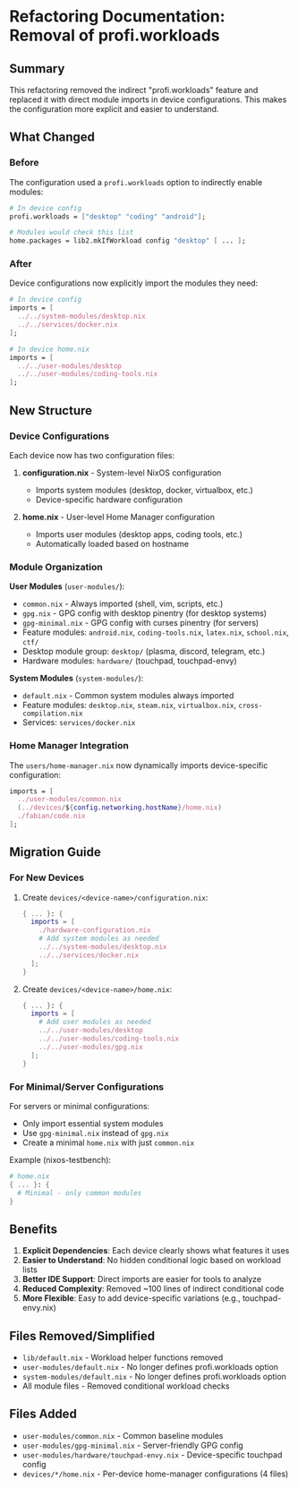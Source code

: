 # Refactoring Documentation: Removal of profi.workloads

## Summary

This refactoring removed the indirect "profi.workloads" feature and replaced it with direct module imports in device configurations. This makes the configuration more explicit and easier to understand.

## What Changed

### Before

The configuration used a `profi.workloads` option to indirectly enable modules:

```nix
# In device config
profi.workloads = ["desktop" "coding" "android"];

# Modules would check this list
home.packages = lib2.mkIfWorkload config "desktop" [ ... ];
```

### After

Device configurations now explicitly import the modules they need:

```nix
# In device config
imports = [
  ../../system-modules/desktop.nix
  ../../services/docker.nix
];

# In device home.nix
imports = [
  ../../user-modules/desktop
  ../../user-modules/coding-tools.nix
];
```

## New Structure

### Device Configurations

Each device now has two configuration files:

1. **configuration.nix** - System-level NixOS configuration
   - Imports system modules (desktop, docker, virtualbox, etc.)
   - Device-specific hardware configuration
   
2. **home.nix** - User-level Home Manager configuration
   - Imports user modules (desktop apps, coding tools, etc.)
   - Automatically loaded based on hostname

### Module Organization

**User Modules** (`user-modules/`):
- `common.nix` - Always imported (shell, vim, scripts, etc.)
- `gpg.nix` - GPG config with desktop pinentry (for desktop systems)
- `gpg-minimal.nix` - GPG config with curses pinentry (for servers)
- Feature modules: `android.nix`, `coding-tools.nix`, `latex.nix`, `school.nix`, `ctf/`
- Desktop module group: `desktop/` (plasma, discord, telegram, etc.)
- Hardware modules: `hardware/` (touchpad, touchpad-envy)

**System Modules** (`system-modules/`):
- `default.nix` - Common system modules always imported
- Feature modules: `desktop.nix`, `steam.nix`, `virtualbox.nix`, `cross-compilation.nix`
- Services: `services/docker.nix`

### Home Manager Integration

The `users/home-manager.nix` now dynamically imports device-specific configuration:

```nix
imports = [
  ../user-modules/common.nix
  (../devices/${config.networking.hostName}/home.nix)
  ./fabian/code.nix
];
```

## Migration Guide

### For New Devices

1. Create `devices/<device-name>/configuration.nix`:
   ```nix
   { ... }: {
     imports = [
       ./hardware-configuration.nix
       # Add system modules as needed
       ../../system-modules/desktop.nix
       ../../services/docker.nix
     ];
   }
   ```

2. Create `devices/<device-name>/home.nix`:
   ```nix
   { ... }: {
     imports = [
       # Add user modules as needed
       ../../user-modules/desktop
       ../../user-modules/coding-tools.nix
       ../../user-modules/gpg.nix
     ];
   }
   ```

### For Minimal/Server Configurations

For servers or minimal configurations:
- Only import essential system modules
- Use `gpg-minimal.nix` instead of `gpg.nix`
- Create a minimal `home.nix` with just `common.nix`

Example (nixos-testbench):
```nix
# home.nix
{ ... }: {
  # Minimal - only common modules
}
```

## Benefits

1. **Explicit Dependencies**: Each device clearly shows what features it uses
2. **Easier to Understand**: No hidden conditional logic based on workload lists
3. **Better IDE Support**: Direct imports are easier for tools to analyze
4. **Reduced Complexity**: Removed ~100 lines of indirect conditional code
5. **More Flexible**: Easy to add device-specific variations (e.g., touchpad-envy.nix)

## Files Removed/Simplified

- `lib/default.nix` - Workload helper functions removed
- `user-modules/default.nix` - No longer defines profi.workloads option
- `system-modules/default.nix` - No longer defines profi.workloads option
- All module files - Removed conditional workload checks

## Files Added

- `user-modules/common.nix` - Common baseline modules
- `user-modules/gpg-minimal.nix` - Server-friendly GPG config
- `user-modules/hardware/touchpad-envy.nix` - Device-specific touchpad config
- `devices/*/home.nix` - Per-device home-manager configurations (4 files)
